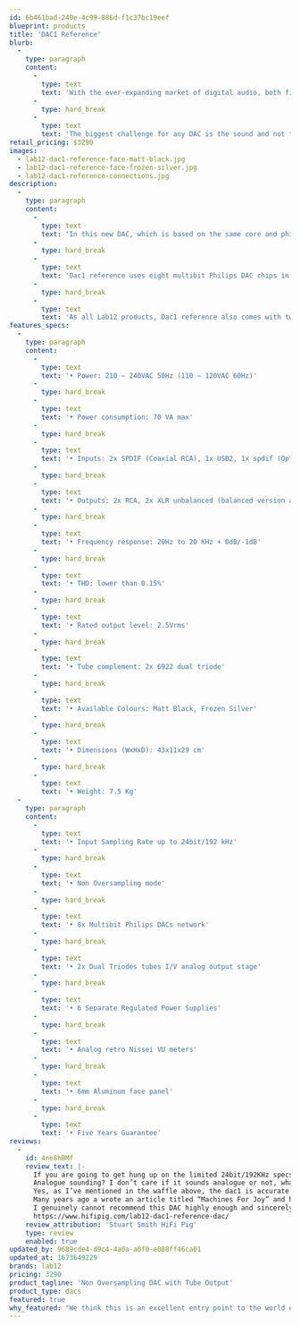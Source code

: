 ```yaml
---
id: 6b461bad-240e-4c99-886d-f1c37bc19eef
blueprint: products
title: 'DAC1 Reference'
blurb:
  -
    type: paragraph
    content:
      -
        type: text
        text: 'With the ever-expanding market of digital audio, both files and online streaming services, more and more people are discovering the world of digital audio. Furthermore, in the past few years many of the most demanding music lovers and audiophiles have discovered the unique sound of non-oversampling DACs to make the most of their digital audio sources.'
      -
        type: hard_break
      -
        type: text
        text: 'The biggest challenge for any DAC is the sound and not the ‘’numbers’’. Digital by default sounds very different when compared to analog and we at Lab12 have spent countless hours striving for the perfect voicing that resembles the very best qualities of analog. We couldn’t be more proud of our newest creation Dac1 reference'
retail_pricing: $3290
images:
  - lab12-dac1-reference-face-matt-black.jpg
  - lab12-dac1-reference-face-frozen-silver.jpg
  - lab12-dac1-reference-connections.jpg
description:
  -
    type: paragraph
    content:
      -
        type: text
        text: 'In this new DAC, which is based on the same core and philosophy as the successful and multi- awarded Lab12 Dac1 Special Edition, we pushed the limits even more in all stages, such as power supply stages, digital inputs crucial paths and receivers, jitter reduction etc, in order to reach the closest approach to the original analog sound.'
      -
        type: hard_break
      -
        type: text
        text: 'Dac1 reference uses eight multibit Philips DAC chips in a complex parallel configuration right after an efficient layout digital receiver stage, allied with two dual triodes tubes in output stage. Each and every part has been selected for its sonic value that brings identifiable and coherent benefits to the final sound you will hear. The result is one of a kind emotional and transparent sonic performance.'
      -
        type: hard_break
      -
        type: text
        text: 'As all Lab12 products, Dac1 reference also comes with two colour choices of glass blasting anodizing finish.'
features_specs:
  -
    type: paragraph
    content:
      -
        type: text
        text: '• Power: 210 – 240VAC 50Hz (110 – 120VAC 60Hz)'
      -
        type: hard_break
      -
        type: text
        text: '• Power consumption: 70 VA max'
      -
        type: hard_break
      -
        type: text
        text: '• Inputs: 2x SPDIF (Coaxial RCA), 1x USB2, 1x spdif (Optical Toslink)'
      -
        type: hard_break
      -
        type: text
        text: '• Outputs: 2x RCA, 2x XLR unbalanced (balanced version available)'
      -
        type: hard_break
      -
        type: text
        text: '• Frequency response: 20Hz to 20 KHz + 0dB/-1dB'
      -
        type: hard_break
      -
        type: text
        text: '• THD: lower than 0.15%'
      -
        type: hard_break
      -
        type: text
        text: '• Rated output level: 2.5Vrms'
      -
        type: hard_break
      -
        type: text
        text: '• Tube complement: 2x 6922 dual triode'
      -
        type: hard_break
      -
        type: text
        text: '• Available Colours: Matt Black, Frozen Silver'
      -
        type: hard_break
      -
        type: text
        text: '• Dimensions (WxHxD): 43x11x29 cm'
      -
        type: hard_break
      -
        type: text
        text: '• Weight: 7.5 Kg'
  -
    type: paragraph
    content:
      -
        type: text
        text: '• Input Sampling Rate up to 24bit/192 kHz'
      -
        type: hard_break
      -
        type: text
        text: '• Non Oversampling mode'
      -
        type: hard_break
      -
        type: text
        text: '• 8x Multibit Philips DACs network'
      -
        type: hard_break
      -
        type: text
        text: '• 2x Dual Triodes tubes I/V analog output stage'
      -
        type: hard_break
      -
        type: text
        text: '• 6 Separate Regulated Power Supplies'
      -
        type: hard_break
      -
        type: text
        text: '• Analog retro Nissei VU meters'
      -
        type: hard_break
      -
        type: text
        text: '• 6mm Aluminum face panel'
      -
        type: hard_break
      -
        type: text
        text: '• Five Years Guarantee'
reviews:
  -
    id: 4ne8hBMf
    review_text: |-
      If you are going to get hung up on the limited 24bit/192KHz specs of the dac1 then move along, there is nothing for you to see here and you will need to find yourself a machine with better on-paper specifications. If you care about connecting with the music you love then you need to get the dac1 auditioned, it’s a truly fabulous bit of kit that allows the music to just play, and for the listener to listen to the music and not the equipment  – that’s what I took from it anyway.
      Analogue sounding? I don’t care if it sounds analogue or not, what is analogue sounding, anyway? What I do know is that it has transformed this little, and relatively modest, system into something that I would genuinely pit against anything under 15K for sheer musical enjoyment and the dac1 plays no small part in this.
      Yes, as I’ve mentioned in the waffle above, the dac1 is accurate and expansive in its presentation, but then there is a certain “je ne sais quoi” that lifts this DAC above and beyond what I could possibly expect for a sub €3K box. It really is that good and the previous DAC was sold to fund it. It’s going nowhere and I genuinely think I would have to spend a good deal more to get more musical enjoyment from a DAC in this system.
      Many years ago a wrote an article titled “Machines For Joy” and here we have just such a machine!
      I genuinely cannot recommend this DAC highly enough and sincerely considered creating a new “Editors Choice” award for it – it is that good a sounding bit of kit!
      https://www.hifipig.com/lab12-dac1-reference-dac/
    review_attribution: 'Stuart Smith HiFi Pig'
    type: review
    enabled: true
updated_by: 9689cde4-d9c4-4a0a-a0f0-e088ff46ca01
updated_at: 1673649229
brands: lab12
pricing: 3290
product_tagline: 'Non Oversampling DAC with Tube Output'
product_type: dacs
featured: true
why_featured: "We think this is an excellent entry point to the world of high-end digital. And it pairs beautifully with Lab12's tube amp offerings."
---
```

